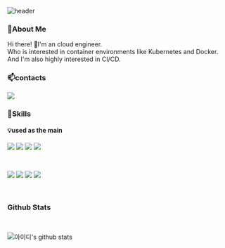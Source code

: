 ![header](https://capsule-render.vercel.app/api?type=waving&color=gradient&height=308&section=header&text=Good%20to%20see%20you%20%F0%9F%A4%97&desc=This%20is%20AiLEE96%20Github&descSize=30&descAlign=63&fontAlignY=40)

### 👀About Me

Hi there! 👲I'm an cloud engineer. <br/>
Who is interested in container environments like Kubernetes and Docker. <br/>
And I'm also highly interested in CI/CD.

### 📫contacts
<a href="mailto:dlc12233@gmail.com"><img src="https://img.shields.io/badge/Gmail-red?style=flat-square&logo=gmail&logoColor=white&link=mailto:dlc12233@gmail.com"/></a>

### 💪Skills

#### 💡used as the main <br/>

<img src="https://img.shields.io/badge/Python-3776AB?style=for-the-badge&logo=Python&&logoColor=white"/> <img src="https://img.shields.io/badge/Djanog-092E20?style=for-the-badge&logo=django&&logoColor=black"/> <img src="https://img.shields.io/badge/mysql-4479A1?style=for-the-badge&logo=mysql&&logoColor=black"/> <img src="https://img.shields.io/badge/AWS-232F3E?style=for-the-badge&logo=amazon AWS&&logoColor=blue"/>

<br/>

<img src="https://img.shields.io/badge/kubernetes-326CE5?style=for-the-badge&logo=kubernetes&&logoColor=black"/> <img src="https://img.shields.io/badge/jenkins-D24939?style=for-the-badge&logo=jenkins&&logoColor=black"/> <img src="https://img.shields.io/badge/docker-2496ED?style=for-the-badge&logo=docker&&logoColor=black"/> <img src="https://img.shields.io/badge/linux-FCC624?style=for-the-badge&logo=linux&&logoColor=black"/>

<br/>

### Github Stats

<br/>

![아이디's github stats](https://github-readme-stats.vercel.app/api?username=AiLEE96&show_icons=true)
